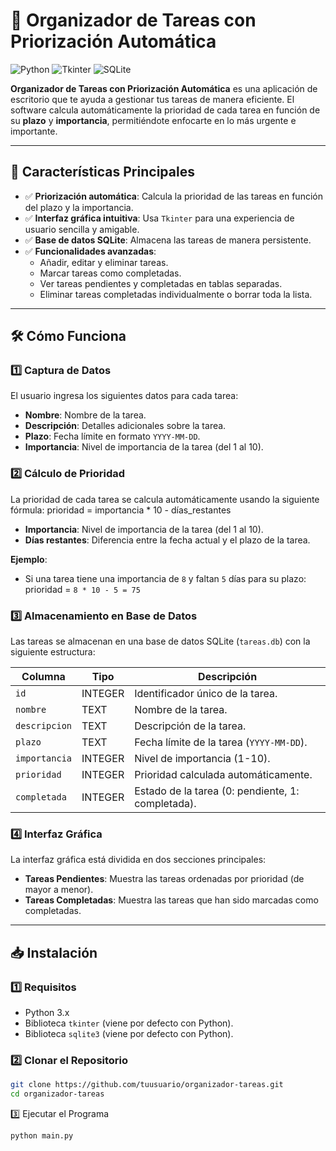 # 🎯 **Organizador de Tareas con Priorización Automática**

![Python](https://img.shields.io/badge/Python-3.x-blue?logo=python)
![Tkinter](https://img.shields.io/badge/GUI-Tkinter-green)
![SQLite](https://img.shields.io/badge/Database-SQLite-orange)

**Organizador de Tareas con Priorización Automática** es una aplicación de escritorio que te ayuda a gestionar tus tareas de manera eficiente. El software calcula automáticamente la prioridad de cada tarea en función de su **plazo** y **importancia**, permitiéndote enfocarte en lo más urgente e importante.

---

## 🚀 **Características Principales**

- ✅ **Priorización automática**: Calcula la prioridad de las tareas en función del plazo y la importancia.
- ✅ **Interfaz gráfica intuitiva**: Usa `Tkinter` para una experiencia de usuario sencilla y amigable.
- ✅ **Base de datos SQLite**: Almacena las tareas de manera persistente.
- ✅ **Funcionalidades avanzadas**:
  - Añadir, editar y eliminar tareas.
  - Marcar tareas como completadas.
  - Ver tareas pendientes y completadas en tablas separadas.
  - Eliminar tareas completadas individualmente o borrar toda la lista.

---

## 🛠️ **Cómo Funciona**

### 1️⃣ **Captura de Datos**
El usuario ingresa los siguientes datos para cada tarea:
- **Nombre**: Nombre de la tarea.
- **Descripción**: Detalles adicionales sobre la tarea.
- **Plazo**: Fecha límite en formato `YYYY-MM-DD`.
- **Importancia**: Nivel de importancia de la tarea (del 1 al 10).

### 2️⃣ **Cálculo de Prioridad**
La prioridad de cada tarea se calcula automáticamente usando la siguiente fórmula:
prioridad = importancia * 10 - días_restantes

- **Importancia**: Nivel de importancia de la tarea (del 1 al 10).
- **Días restantes**: Diferencia entre la fecha actual y el plazo de la tarea.

**Ejemplo**:
- Si una tarea tiene una importancia de `8` y faltan `5` días para su plazo: prioridad = ``8 * 10 - 5 = 75``

### 3️⃣ **Almacenamiento en Base de Datos**
Las tareas se almacenan en una base de datos SQLite (`tareas.db`) con la siguiente estructura:

| Columna      | Tipo        | Descripción                              |
|--------------|-------------|------------------------------------------|
| `id`         | INTEGER     | Identificador único de la tarea.         |
| `nombre`     | TEXT        | Nombre de la tarea.                      |
| `descripcion`| TEXT        | Descripción de la tarea.                 |
| `plazo`      | TEXT        | Fecha límite de la tarea (`YYYY-MM-DD`). |
| `importancia`| INTEGER     | Nivel de importancia (1-10).             |
| `prioridad`  | INTEGER     | Prioridad calculada automáticamente.     |
| `completada` | INTEGER     | Estado de la tarea (0: pendiente, 1: completada). |

### 4️⃣ **Interfaz Gráfica**
La interfaz gráfica está dividida en dos secciones principales:
- **Tareas Pendientes**: Muestra las tareas ordenadas por prioridad (de mayor a menor).
- **Tareas Completadas**: Muestra las tareas que han sido marcadas como completadas.

---

## 📥 **Instalación**

### 1️⃣ **Requisitos**
- Python 3.x
- Biblioteca `tkinter` (viene por defecto con Python).
- Biblioteca `sqlite3` (viene por defecto con Python).

### 2️⃣ **Clonar el Repositorio**
```bash
git clone https://github.com/tuusuario/organizador-tareas.git
cd organizador-tareas
```

3️⃣ Ejecutar el Programa
```bash
python main.py
```